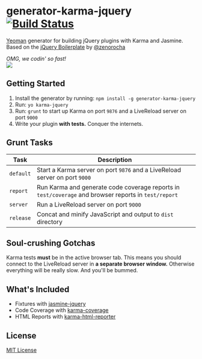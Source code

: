 # generator-karma-jquery [![Build Status](https://secure.travis-ci.org/robdodson/generator-karma-jquery.png?branch=master)](https://travis-ci.org/robdodson/generator-karma-jquery)

[Yeoman][] generator for building jQuery plugins with Karma and Jasmine. Based on the [jQuery Boilerplate][] by [@zenorocha][]

*OMG, we codin' so fast!* <br>
![](http://media.giphy.com/media/9CffOPMLx0Hf2/giphy.gif)

## Getting Started

1. Install the generator by running: `npm install -g generator-karma-jquery`
2. Run: `yo karma-jquery`
3. Run: `grunt` to start up Karma on port `9876` and a LiveReload server on port `9000`
4. Write your plugin **with tests.** Conquer the internets.

## Grunt Tasks

Task        | Description
---         | ---
`default`   | Start a Karma server on port `9876` and a LiveReload server on port `9000`
`report`    | Run Karma and generate code coverage reports in `test/coverage` and browser reports in `test/report`
`server`    | Run a LiveReload server on port `9000`
`release`   | Concat and minify JavaScript and output to `dist` directory

## Soul-crushing Gotchas

Karma tests **must** be in the active browser tab. This means you should connect to the LiveReload server in **a separate browser window.** Otherwise everything will be really slow. And you'll be bummed.

## What's Included

- Fixtures with [jasmine-jquery][]
- Code Coverage with [karma-coverage][]
- HTML Reports with [karma-html-reporter][]

## License

[MIT License](http://en.wikipedia.org/wiki/MIT_License)

[Yeoman]: http://yeoman.io
[jQuery Boilerplate]: https://github.com/jquery-boilerplate/generator-jquery-boilerplate
[@zenorocha]: https://github.com/zenorocha
[jasmine-jquery]: https://github.com/velesin/jasmine-jquery
[karma-coverage]: https://github.com/karma-runner/karma-coverage
[karma-html-reporter]: https://github.com/dtabuenc/karma-html-reporter
